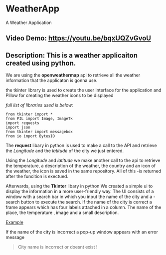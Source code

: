 # WeatherApp
A Weather Application


## Video Demo: https://youtu.be/bqxUQZvGvoU

## Description: This is a weather applicaiton created using python. 



We are using the **openweathermap** api to retrieve all the weather information that the applicaton is gonna use.



the tkinter library is used to create the user interface for the application and Pillow for creating the weather icons to be displayed



*full list of libraries used is below:* 

```
from tkinter import *
from PIL import Image, ImageTk
import requests
import json
from tkinter import messagebox
from io import BytesIO

```



The **request** libary in python is used to make a call to the API and retrieve the *Longitude* and the *latitude* of the city we just entered.


Using the *Longitude* and *latitude* we make another call to the api to retrieve the temperature, a description of the weather, the country and an icon of the weather, the icon is saved in the same repository. All of this -is returned after the funcition is exectued. 


Afterwards, using the **Tkinter** libary in python We created a simple ui to display the information in a more user-friendly way. The UI consists of a window with a search bar in which you input the name of the city  and a -search button to execute the search. If the name of the city is correct a frame appears which has four labels attached in a column. The name of the place, the temperature , image and a small description.


[Example](https://github.com/omarhn/WeatherApp/assets/80461981/c2df65cd-b477-4a95-ba73-3d05353c0476)

If the name of the city is incorrect a pop-up window appears with an error message 
>City name is incorrect or doesnt exist !







